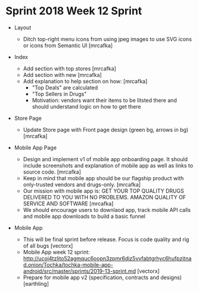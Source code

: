 # Sprint 2018 Week 12 Sprint

- Layout

  - Ditch top-right menu icons from using jpeg images to use SVG icons or icons from Semantic UI [mrcafka]

- Index

  - Add section with top stores [mrcafka]
  - Add section with new [mrcafka]
  - Add explanation to help section on how: [mrcafka]
    - "Top Deals" are calculated
    - "Top Sellers in Drugs"
    - Motivation: vendors want their items to be litsted there and should understand logic on how to get there

- Store Page

  - Update Store page with Front page design (green bg, arrows in bg) [mrcafka]

- Mobile App Page

  - Design and implement v1 of mobile app onboarding page. It should include screenshots and explanation of mobile app as well as links to source code. [mrcafka]
  - Keep in mind that mobile app should be our flagship product with only-trusted vendors and drugs-only. [mrcafka]
  - Our mission with mobile app is: GET YOUR TOP QUALITY DRUGS DELIVERED TO YOU WITH NO PROBLEMS. AMAZON QUALITY OF SERVICE AND SOFTWARE [mrcafka]
  - We should encourage users to downlaod app, track mobile API calls and mobile app downloads to build a basic funnel

- Mobile App

  - This will be final sprint before release. Focus is code quality and rig of all bugs [vectorx]
  - Mobile App week 12 sprint: http://ucoi4tzlito52agmquc6oopn3zpmr6djz5vvfabtgrhyc6hufpzjtnad.onion/Tochka/tochka-mobile-app-android/src/master/sprints/2019-13-sprint.md [vectorx]
  - Prepare for mobile app v2 (specification, contracts and designs) [earthling]
